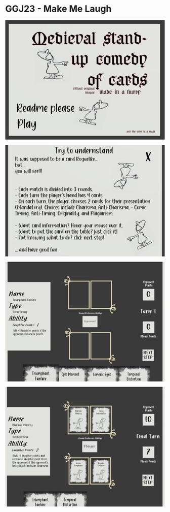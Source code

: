 # GGJ23 - Make Me Laugh


![image1](1.jpeg)

![image1](2.jpeg)

![image1](3.jpeg)

![image1](4.jpeg)
